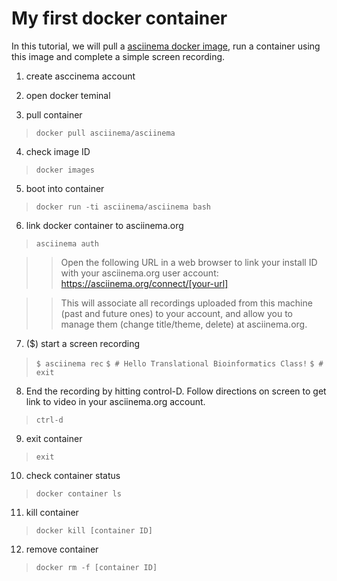 # My first docker container 

In this tutorial, we will pull a [asciinema docker image](https://hub.docker.com/r/asciinema/asciinema/), run a container using this image and complete a simple screen recording.

1) create asccinema account

2) open docker teminal

3) pull container
>``docker pull asciinema/asciinema``

4) check image ID
>``docker images``

5) boot into container
>``docker run -ti asciinema/asciinema bash``

6) link docker container to asciinema.org
>``asciinema auth``

>> Open the following URL in a web browser to link your install ID with your asciinema.org user account:
>> https://asciinema.org/connect/[your-url]

>>This will associate all recordings uploaded from this machine (past and future ones) to your account, and allow you to manage them (change title/theme, delete) at asciinema.org.

7) ($) start a screen recording
> ``$ asciinema rec``
> ``$ # Hello Translational Bioinformatics Class!``
> ``$ # exit``

8) End the recording by hitting control-D. Follow directions on screen to get link to video in your asciinema.org account. 
>``ctrl-d``

9) exit container
> ``exit``

10) check container status
>``docker container ls``

11) kill container 
>``docker kill [container ID]``

12) remove container
>``docker rm -f [container ID]``


